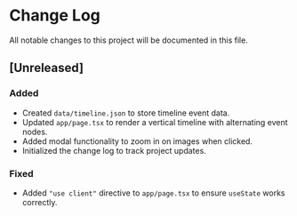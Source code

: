 # Change Log

All notable changes to this project will be documented in this file.

## [Unreleased]
### Added
- Created `data/timeline.json` to store timeline event data.
- Updated `app/page.tsx` to render a vertical timeline with alternating event nodes.
- Added modal functionality to zoom in on images when clicked.
- Initialized the change log to track project updates.

### Fixed
- Added `"use client"` directive to `app/page.tsx` to ensure `useState` works correctly.
